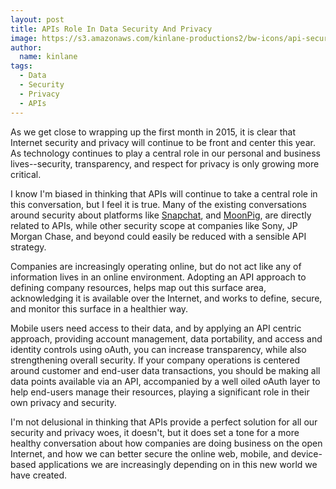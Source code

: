 ```yaml
---
layout: post
title: APIs Role In Data Security And Privacy
image: https://s3.amazonaws.com/kinlane-productions2/bw-icons/api-security.png
author:
  name: kinlane
tags:
  - Data
  - Security
  - Privacy
  - APIs
---
```

As we get close to wrapping up the first month in 2015, it is clear that Internet security and privacy will continue to be front and center this year. As technology continues to play a central role in our personal and business lives--security, transparency, and respect for privacy is only growing more critical.

I know I'm biased in thinking that APIs will continue to take a central role in this conversation, but I feel it is true. Many of the existing conversations around security about platforms like [Snapchat](http://apievangelist.com/2014/10/27/if-you-have-a-publicly-available-mobile-app-you-have-a-public-api/), and [MoonPig](http://apivoice.com/2015/01/06/another-high-profile-mobile-to-api-security-breach-this-one-at-moonpig-greeting-cards/), are directly related to APIs, while other security scope at companies like Sony, JP Morgan Chase, and beyond could easily be reduced with a sensible API strategy.

Companies are increasingly operating online, but do not act like any of information lives in an online environment. Adopting an API approach to defining company resources, helps map out this surface area, acknowledging it is available over the Internet, and works to define, secure, and monitor this surface in a healthier way.

Mobile users need access to their data, and by applying an API centric approach, providing account management, data portability, and access and identity controls using oAuth, you can increase transparency, while also strengthening overall security. If your company operations is centered around customer and end-user data transactions, you should be making all data points available via an API, accompanied by a well oiled oAuth layer to help end-users manage their resources, playing a significant role in their own privacy and security.

I'm not delusional in thinking that APIs provide a perfect solution for all our security and privacy woes, it doesn't, but it does set a tone for a more healthy conversation about how companies are doing business on the open Internet, and how we can better secure the online web, mobile, and device-based applications we are increasingly depending on in this new world we have created.